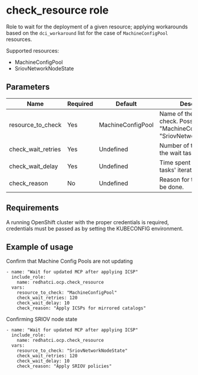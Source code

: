 # check_resource role

Role to wait for the deployment of a given resource; applying workarounds based on the `dci_workaround` list for the case of `MachineConfigPool` resources.

Supported resources:

- MachineConfigPool
- SriovNetworkNodeState

## Parameters

Name                        | Required  | Default                | Description
--------------------------- |-----------|------------------------|-----------------------------------------------------------------------
resource\_to\_check         | Yes       | MachineConfigPool      | Name of the resource to check. Possible values: "MachineConfigPool", or "SriovNetworkNodeState".
check\_wait\_retries        | Yes       | Undefined              | Number of times in which the wait task is performed.
check\_wait\_delay          | Yes       | Undefined              | Time spent between wait tasks' iterations.
check\_reason               | No        | Undefined              | Reason for the check to be done.

## Requirements

A running OpenShift cluster with the proper credentials is required, credentials must be passed as by setting the KUBECONFIG environment.

## Example of usage

Confirm that Machine Config Pools are not updating
```
- name: "Wait for updated MCP after applying ICSP"
  include_role:
    name: redhatci.ocp.check_resource
  vars:
    resource_to_check: "MachineConfigPool"
    check_wait_retries: 120
    check_wait_delay: 10
    check_reason: "Apply ICSPs for mirrored catalogs"
```

Confirming SRIOV node state
```
- name: "Wait for updated MCP after applying ICSP"
  include_role:
    name: redhatci.ocp.check_resource
  vars:
    resource_to_check: "SriovNetworkNodeState"
    check_wait_retries: 120
    check_wait_delay: 10
    check_reason: "Apply SRIOV policies"
```
